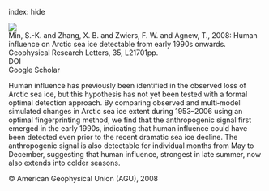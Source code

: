 index: hide

<div class="Citation">
    <div class="Citation-thumb CitationThumb-linked"  data-href="https://doi.org/10.1029/2008gl035725">
      <img src="https://static.claimspace.cloud/climate-study-static/refs/thumbs/10/Min_et_al_2008-thumb.png" />
    </div>

  <div class="Citation-body">
    <div class="Citation-text">Min, S.-K. and Zhang, X. B. and Zwiers, F. W. and Agnew, T., 2008: Human influence on Arctic sea ice detectable from early 1990s onwards. <span class="Article-journal">Geophysical Research Letters, </span><span class="Article-volume">35, </span>L21701pp.</div>
    <div class="Citation-links">
      <div class="CitationLink" data-href="https://doi.org/10.1029/2008gl035725">
        <div class="CitationLink-icon CitationLink-Doi"></div>
        <div class="CitationLink-text">DOI</div>
      </div>
      <div class="CitationLink" data-href="https://scholar.google.com/scholar?q=10.1029/2008gl035725">
        <div class="CitationLink-icon CitationLink-Scholar"></div>
        <div class="CitationLink-text">Google Scholar</div>
      </div>
    </div>
  </div>
</div>

Human influence has previously been identified in the observed loss of Arctic sea ice, but this hypothesis has not yet been tested with a formal optimal detection approach. By comparing observed and multi‐model simulated changes in Arctic sea ice extent during 1953–2006 using an optimal fingerprinting method, we find that the anthropogenic signal first emerged in the early 1990s, indicating that human influence could have been detected even prior to the recent dramatic sea ice decline. The anthropogenic signal is also detectable for individual months from May to December, suggesting that human influence, strongest in late summer, now also extends into colder seasons.

<div class="Citation-copy">
&copy; American Geophysical Union (AGU), 2008
</div>